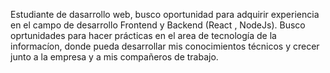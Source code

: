 Estudiante de dasarrollo web, busco oportunidad para adquirir experiencia en el campo de desarrollo Frontend y Backend (React , NodeJs).
Busco oprtunidades para hacer prácticas en el area de tecnología de la informacíon, donde pueda desarrollar mis conocimientos técnicos y crecer junto a la empresa y a mis compañeros de trabajo.

<!--
**Gabriel-Villalba/Gabriel-Villalba** is a ✨ _special_ ✨ repository because its `README.md` (this file) appears on your GitHub profile.

Here are some ideas to get you started:

- 🔭 I’m currently working on ...
- 🌱 I’m currently learning ...
- 👯 I’m looking to collaborate on ...
- 🤔 I’m looking for help with ...
- 💬 Ask me about ...
- 📫 How to reach me: ...
- 😄 Pronouns: ...
- ⚡ Fun fact: ...
-->
